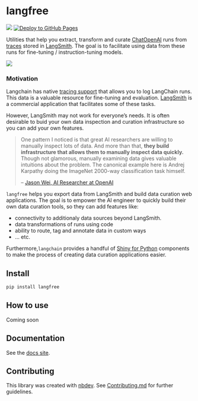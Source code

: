 # langfree

<!-- WARNING: THIS FILE WAS AUTOGENERATED! DO NOT EDIT! -->

[![](https://github.com/parlance-labs/langfree/actions/workflows/test.yaml/badge.svg)](https://github.com/parlance-labs/langfree/actions/workflows/test.yaml)
[![Deploy to GitHub
Pages](https://github.com/parlance-labs/langfree/actions/workflows/deploy.yaml/badge.svg)](https://github.com/parlance-labs/langfree/actions/workflows/deploy.yaml)

Utilities that help you extract, transform and curate
[ChatOpenAI](https://api.python.langchain.com/en/latest/chat_models/langchain.chat_models.openai.ChatOpenAI.html)
runs from
[traces](https://js.langchain.com/docs/modules/agents/how_to/logging_and_tracing)
stored in [LangSmith](https://www.langchain.com/langsmith). The goal is
to facilitate using data from these runs for fine-tuning /
instruction-tuning models.

![](https://github.com/parlance-labs/langfree/assets/1483922/0e37d5a4-1ffb-4661-85ba-7c9eb80dd06b.png)

### Motivation

Langchain has native [tracing
support](https://blog.langchain.dev/tracing/) that allows you to log
LangChain runs. This data is a valuable resource for fine-tuning and
evaluation. [LangSmith](https://docs.smith.langchain.com/) is a
commercial application that facilitates some of these tasks.

However, LangSmith may not work for everyone’s needs. It is often
desirable to buid your own data inspection and curation infrastructure
so you can add your own features.

> One pattern I noticed is that great AI researchers are willing to
> manually inspect lots of data. And more than that, **they build
> infrastructure that allows them to manually inspect data quickly.**
> Though not glamorous, manually examining data gives valuable
> intuitions about the problem. The canonical example here is Andrej
> Karpathy doing the ImageNet 2000-way classification task himself.
>
> – [Jason Wei, AI Researcher at
> OpenAI](https://x.com/_jasonwei/status/1708921475829481683?s=20)

`langfree` helps you export data from LangSmith and build data curation
web applications. The goal is to empower the AI engineer to quickly
build their own data curation tools, so they can add features like:

- connectivity to additionaly data sources beyond LangSmith.
- data transformations of runs using code
- ability to route, tag and annotate data in custom ways
- … etc.

Furthermore,`langchain` provides a handful of [Shiny for
Python](https://shiny.posit.co/py/) components to make the process of
creating data curation applications easier.

## Install

``` sh
pip install langfree
```

## How to use

Coming soon

## Documentation

See the [docs site](http://langfree.parlance-labs.com/).

## Contributing

This library was created with [nbdev](https://nbdev.fast.ai/). See
[Contributing.md](https://github.com/parlance-labs/langfree/blob/main/CONTRIBUTING.md)
for further guidelines.
